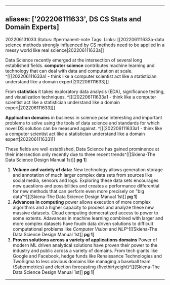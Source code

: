 
---
aliases: ['202206111633', DS CS Stats and Domain Experts]
---
202206131033
Status: #permanent-note 
Tags: 
Links: [[202206111633a-data science methods strongly influenced by CS methods need to be applied in a messy world like real science|202206111633a]]


Data Science recently emerged at the intersection of several long established fields.
**computer science** contributes machine learning and technology that can deal with data and computation at scale. ^[[[202206111633a1 - think like a computer scientist act like a statistician understand like a domain expert|202206111633]]]

From **statistics** it takes exploratory data analysis (EDA), significance testing, and visualization techniques. ^[[[202206111633a1 - think like a computer scientist act like a statistician understand like a domain expert|202206111633]]]

**Application domains** in business in science pose interesting and important problems to solve using the tools of data science and standards for which novel DS solution can be measured against. ^[[[202206111633a1 - think like a computer scientist act like a statistician understand like a domain expert|202206111633]]]

These fields are well established, Data Science has gained prominence at their intersection only recently due to three recent trends^[[[Skiena-The Data Science  Design Manual 1st]] **pg 1**] 
1. **Volume and variety of data:** New technology allows generation storage and annotation of much larger complex data sets from sources like social media, sensors and logs. Exploring these data sets encourages new questions and possibilities and creates a performance differential for new methods that can perform even more precisely on "big data"^[[[Skiena-The Data Science  Design Manual 1st]] **pg 1**] 
2. **Advances in computing** power allows execution of more complex algorithms and a higher capacity to process and analyze these new massive datasets. Cloud computing democratized access to power to some extents. Adavances in machine learning combined with larger and more complex datasets have foudn data driven solutions to difficult computational problems like *Computer Vision* and *NLP*^[[[Skiena-The Data Science  Design Manual 1st]] **pg 1**] 
3. **Proven solutions across  a variety of applications domains** Power of modern ML driven analytical solutions have proven their power to the industry and public across a variety of domains. From tech giants like Google and Facebook, hedge funds like Renaissance Technologies and TwoSigma to less obvious domains like managing a baseball team (Sabermetrics) and election forecasting (fivethirtyeight)^[[[Skiena-The Data Science  Design Manual 1st]] **pg 1**] 

___
